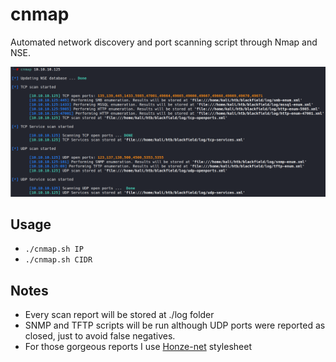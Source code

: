 # cnmap
Automated network discovery and port scanning script through Nmap and NSE.

![cnmap](https://raw.githubusercontent.com/cheshireca7/cnmap/main/images/cnmap.png)

## Usage
- `./cnmap.sh IP`
- `./cnmap.sh CIDR`

## Notes
- Every scan report will be stored at ./log folder
- SNMP and TFTP scripts will be run although UDP ports were reported as closed, just to avoid false negatives.
- For those gorgeous reports I use [Honze-net](https://github.com/honze-net/nmap-bootstrap-xsl) stylesheet
